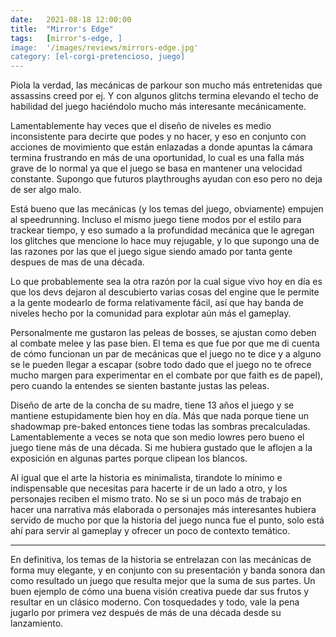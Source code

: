 ```yaml
---
date:   2021-08-18 12:00:00
title:  "Mirror's Edge"
tags:   [mirror's-edge, ]
image:  '/images/reviews/mirrors-edge.jpg'
category: [el-corgi-pretencioso, juego]
---
```

Piola la verdad, las mecánicas de parkour son mucho más entretenidas que assassins creed por ej. Y con algunos glitchs termina elevando el techo de habilidad del juego haciéndolo mucho más interesante mecánicamente.
 
Lamentablemente hay veces que el diseño de niveles es medio inconsistente para decirte que podes y no hacer, y eso en conjunto con acciones de movimiento que están enlazadas a donde apuntas la cámara termina frustrando en más de una oportunidad, lo cual es una falla más grave de lo normal ya que el juego se basa en mantener una velocidad constante. Supongo que futuros playthroughs ayudan con eso pero no deja de ser algo malo.
 
Está bueno que las mecánicas (y los temas del juego, obviamente) empujen al speedrunning. Incluso el mismo juego tiene modos por el estilo para trackear tiempo, y eso sumado a la profundidad mecánica que le agregan los glitches que mencione lo hace muy rejugable, y lo que supongo una de las razones por las que el juego sigue siendo amado por tanta gente despues de mas de una década.
 
Lo que probablemente sea la otra razón por la cual sigue vivo hoy en día es que los devs dejaron al descubierto varias cosas del engine que le permite a la gente modearlo de forma relativamente fácil, así que hay banda de niveles hecho por la comunidad para explotar aún más el gameplay.
 
Personalmente me gustaron las peleas de bosses, se ajustan como deben al combate melee y las pase bien. El tema es que fue por que me di cuenta de cómo funcionan un par de mecánicas que el juego no te dice y a alguno se le pueden llegar a escapar (sobre todo dado que el juego no te ofrece mucho margen para experimentar en el combate por que faith es de papel), pero cuando la entendes se sienten bastante justas las peleas.
 
Diseño de arte de la concha de su madre, tiene 13 años el juego y se mantiene estupidamente bien hoy en día. Más que nada porque tiene un shadowmap pre-baked entonces tiene todas las sombras precalculadas. Lamentablemente a veces se nota que son medio lowres pero bueno el juego tiene más de una década. Si me hubiera gustado que le aflojen a la exposición en algunas partes porque clipean los blancos.
 
Al igual que el arte la historia es minimalista, tirandote lo mínimo e indispensable que necesitas para hacerte ir de un lado a otro, y los personajes reciben el mismo trato. No se si un poco más de trabajo en hacer una narrativa más elaborada o personajes más interesantes hubiera servido de mucho por que la historia del juego nunca fue el punto, solo está ahí para servir al gameplay y ofrecer un poco de contexto temático.
 
<hr>
 
En definitiva, los temas de la historia se entrelazan con las mecánicas de forma muy elegante, y en conjunto con su presentación y banda sonora dan como resultado un juego que resulta mejor que la suma de sus partes. Un buen ejemplo de cómo una buena visión creativa puede dar sus frutos y resultar en un clásico moderno. Con tosquedades y todo, vale la pena jugarlo por primera vez después de más de una década desde su lanzamiento.
